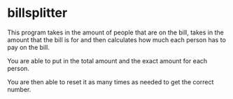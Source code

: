 # billsplitter
This program takes in the amount of people that are on the bill, takes in the amount that the bill
is for and then calculates how much each person has to pay on the bill.

You are able to put in the total amount and the exact amount for each person.

You are then able to reset it as many times as needed to get the correct number.
